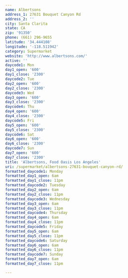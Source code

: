 ```yaml
---
name: Albertsons
address_1: 27631 Bouquet Canyon Rd
address_2: ''
city: Santa Clarita
state: CA
zip: '91350'
phone: (661) 296-9655
latitude: '34.444108'
longitude: '-118.511942'
category: Supermarket
website: 'http://www.albertsons.com/'
active: ''
daycode1: Mon
day1_open: '600'
day1_close: '2300'
daycode2: Tue
day2_open: '600'
day2_close: '2300'
daycode3: Wed
day3_open: '600'
day3_close: '2300'
daycode4: Thu
day4_open: '600'
day4_close: '2300'
daycode5: Fri
day5_open: '600'
day5_close: '2300'
daycode6: Sat
day6_open: '600'
day6_close: '2300'
daycode7: Sun
day7_open: '600'
day7_close: '2300'
title: 'Albertsons, Food Oasis Los Angeles'
uri: /supermarket/albertsons-27631-bouquet-canyon-rd/
formatted_daycode1: Monday
formatted_day1_open: 6am
formatted_day1_close: 11pm
formatted_daycode2: Tuesday
formatted_day2_open: 6am
formatted_day2_close: 11pm
formatted_daycode3: Wednesday
formatted_day3_open: 6am
formatted_day3_close: 11pm
formatted_daycode4: Thursday
formatted_day4_open: 6am
formatted_day4_close: 11pm
formatted_daycode5: Friday
formatted_day5_open: 6am
formatted_day5_close: 11pm
formatted_daycode6: Saturday
formatted_day6_open: 6am
formatted_day6_close: 11pm
formatted_daycode7: Sunday
formatted_day7_open: 6am
formatted_day7_close: 11pm

---
```



